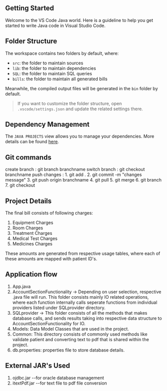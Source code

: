 ## Getting Started

Welcome to the VS Code Java world. Here is a guideline to help you get started to write Java code in Visual Studio Code.

## Folder Structure

The workspace contains two folders by default, where:

- `src`: the folder to maintain sources
- `lib`: the folder to maintain dependencies
- `SQL`: the folder to maintain SQL queries
- `bills`: the folder to maintain all generated bills

Meanwhile, the compiled output files will be generated in the `bin` folder by default.

> If you want to customize the folder structure, open `.vscode/settings.json` and update the related settings there.

## Dependency Management

The `JAVA PROJECTS` view allows you to manage your dependencies. More details can be found [here](https://github.com/microsoft/vscode-java-dependency#manage-dependencies).

## Git commands

create branch : git branch branchname
switch branch : git checkout branchname
push changes : 1. git add .
                2. git commit -m "changes message"
                3. git push origin branchname
                4. git pull
                5. git merge
                6. git branch
                7. git checkout

## Project Details

The final bill consists of following charges:
1. Equipment Charges
2. Room Charges
3. Treatment Charges
4. Medical Test Charges
5. Medicines Charges

These amounts are generated from respective usage tables, where each of these amounts are mapped with patient ID's.

## Application flow

1. App.java
2. AccountSectionFunctionality -> Depending on user selection, respective .java file will run.
   This folder consists mainly IO related operations, where each function internally calls seperate functions from individual providers listed under SQLprovider directory.
3. SQLprovider -> This folder consists of all the methods that makes database calls, and sends results 
    taking into respective data structure to AccountSectionFunctionality for IO.
4. Models: Data Model Classes that are used in the project.
5. Common: This directory consists of commonly used methods like validate patient and converting text to pdf that is shared within the project.
6. db.properties: properties file to store database details.

## External JAR's Used

1. ojdbc.jar --for oracle database management
2. itextPdf.jar --for text file to pdf file conversion



                
